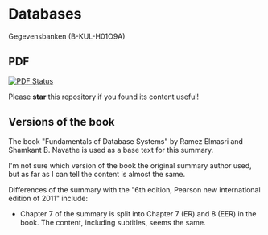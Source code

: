 Databases
=========

Gegevensbanken (B-KUL-H01O9A)

## PDF

[![PDF Status](https://www.sharelatex.com/github/repos/KULeuven-CS/Databases/builds/latest/badge.svg)](https://www.sharelatex.com/github/repos/KULeuven-CS/Databases/builds/latest/output.pdf)

Please **star** this repository if you found its content useful!

## Versions of the book

The book "Fundamentals of Database Systems" by Ramez Elmasri and Shamkant B. Navathe is used as a base text for this summary.

I'm not sure which version of the book the original summary author used, but as far as I can tell the content is almost the same.

Differences of the summary with the "6th edition, Pearson new international edition of 2011" include:
- Chapter 7 of the summary is split into Chapter 7 (ER) and 8 (EER) in the book. The content, including subtitles, seems the same.
